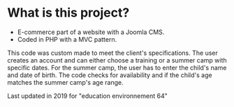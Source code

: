# What is this project?

- E-commerce part of a website with a Joomla CMS.
- Coded in PHP with a MVC pattern.

This code was custom made to meet the client's specifications.
The user creates an account and can either choose a training or a summer camp with specific dates.
For the summer camp, the user has to enter the child's name and date of birth.
The code checks for availability and if the child's age matches the summer camp's age range.

Last updated in 2019 for "education environnement 64"


